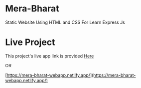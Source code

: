 # Mera-Bharat
Static Website Using HTML and CSS For Learn Express Js

# Live Project

This project's live app link is provided [Here](https://mera-bharat-webapp.netlify.app/)

OR

[https://mera-bharat-webapp.netlify.app/](https://mera-bharat-webapp.netlify.app/)

